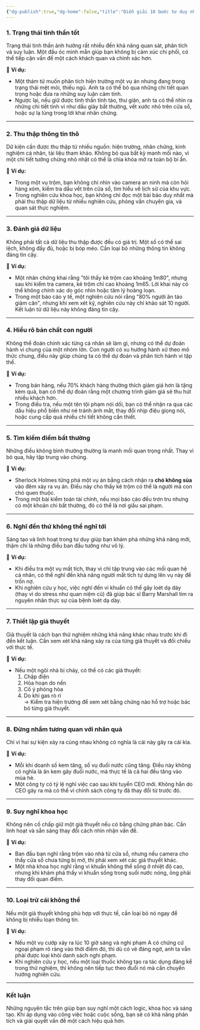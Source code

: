 ```yaml
---
{"dg-publish":true,"dg-home":false,"title":"Diễn giải 10 bước tư duy như Sherlock Holmes","date":"2025-02-16","tags":["book","books/tu-duy-nhu-sherlock-holmes","#dien-giai"],"dg-path":"Books/01 -  Tư duy như Sherlock Holmes/5a - Diễn giải 10 bước tư duy như Sherlock Holmes.md","permalink":"/books/01-tu-duy-nhu-sherlock-holmes/5a-dien-giai-10-buoc-tu-duy-nhu-sherlock-holmes/","dgPassFrontmatter":true,"updated":"2025-02-16T22:49:11.961+07:00"}
---
```


### **1. Trạng thái tinh thần tốt**

Trạng thái tinh thần ảnh hưởng rất nhiều đến khả năng quan sát, phân tích và suy luận. Một đầu óc minh mẫn giúp bạn không bị cảm xúc chi phối, có thể tiếp cận vấn đề một cách khách quan và chính xác hơn.

📌 **Ví dụ:**

- Một thám tử muốn phân tích hiện trường một vụ án nhưng đang trong trạng thái mệt mỏi, thiếu ngủ. Anh ta có thể bỏ qua những chi tiết quan trọng hoặc đưa ra những suy luận cảm tính.
- Ngược lại, nếu giữ được tinh thần tỉnh táo, thư giãn, anh ta có thể nhìn ra những chi tiết tinh vi như dấu giày bất thường, vết xước nhỏ trên cửa sổ, hoặc sự lạ lùng trong lời khai nhân chứng.

---

### **2. Thu thập thông tin thô**

Dữ kiện cần được thu thập từ nhiều nguồn: hiện trường, nhân chứng, kinh nghiệm cá nhân, tài liệu tham khảo. Không bỏ qua bất kỳ manh mối nào, vì một chi tiết tưởng chừng nhỏ nhặt có thể là chìa khóa mở ra toàn bộ bí ẩn.

📌 **Ví dụ:**

- Trong một vụ trộm, bạn không chỉ nhìn vào camera an ninh mà còn hỏi hàng xóm, kiểm tra dấu vết trên cửa sổ, tìm hiểu về lịch sử của khu vực.
- Trong nghiên cứu khoa học, bạn không chỉ đọc một bài báo duy nhất mà phải thu thập dữ liệu từ nhiều nghiên cứu, phỏng vấn chuyên gia, và quan sát thực nghiệm.

---

### **3. Đánh giá dữ liệu**

Không phải tất cả dữ liệu thu thập được đều có giá trị. Một số có thể sai lệch, không đầy đủ, hoặc bị bóp méo. Cần loại bỏ những thông tin không đáng tin cậy.

📌 **Ví dụ:**

- Một nhân chứng khai rằng "tôi thấy kẻ trộm cao khoảng 1m80", nhưng sau khi kiểm tra camera, kẻ trộm chỉ cao khoảng 1m65. Lời khai này có thể không chính xác do góc nhìn hoặc tâm lý hoảng loạn.
- Trong một báo cáo y tế, một nghiên cứu nói rằng "80% người ăn táo giảm cân", nhưng khi xem xét kỹ, nghiên cứu này chỉ khảo sát 10 người. Kết luận từ dữ liệu này không đáng tin cậy.

---

### **4. Hiểu rõ bản chất con người**

Không thể đoán chính xác từng cá nhân sẽ làm gì, nhưng có thể dự đoán hành vi chung của một nhóm lớn. Con người có xu hướng hành xử theo mô thức chung, điều này giúp chúng ta có thể dự đoán và phân tích hành vi tập thể.

📌 **Ví dụ:**

- Trong bán hàng, nếu 70% khách hàng thường thích giảm giá hơn là tặng kèm quà, bạn có thể dự đoán rằng một chương trình giảm giá sẽ thu hút nhiều khách hơn.
- Trong điều tra, nếu một tên tội phạm nói dối, bạn có thể nhận ra qua các dấu hiệu phổ biến như né tránh ánh mắt, thay đổi nhịp điệu giọng nói, hoặc cung cấp quá nhiều chi tiết không cần thiết.

---

### **5. Tìm kiếm điểm bất thường**

Những điều không bình thường thường là manh mối quan trọng nhất. Thay vì bỏ qua, hãy tập trung vào chúng.

📌 **Ví dụ:**

- Sherlock Holmes từng phá một vụ án bằng cách nhận ra **chó không sủa** vào đêm xảy ra vụ án. Điều này cho thấy kẻ trộm có thể là người mà con chó quen thuộc.
- Trong một bài kiểm toán tài chính, nếu mọi báo cáo đều trơn tru nhưng có một khoản chi bất thường, đó có thể là nơi giấu sai phạm.

---

### **6. Nghĩ đến thứ không thể nghĩ tới**

Sáng tạo và linh hoạt trong tư duy giúp bạn khám phá những khả năng mới, thậm chí là những điều ban đầu tưởng như vô lý.

📌 **Ví dụ:**

- Khi điều tra một vụ mất tích, thay vì chỉ tập trung vào các mối quan hệ cá nhân, có thể nghĩ đến khả năng người mất tích tự dựng lên vụ này để trốn nợ.
- Khi nghiên cứu y học, việc nghĩ đến vi khuẩn có thể gây loét dạ dày (thay vì do stress như quan niệm cũ) đã giúp bác sĩ Barry Marshall tìm ra nguyên nhân thực sự của bệnh loét dạ dày.

---

### **7. Thiết lập giả thuyết**

Giả thuyết là cách bạn thử nghiệm những khả năng khác nhau trước khi đi đến kết luận. Cần xem xét khả năng xảy ra của từng giả thuyết và đối chiếu với thực tế.

📌 **Ví dụ:**

- Nếu một ngôi nhà bị cháy, có thể có các giả thuyết:
    1. Chập điện
    2. Hỏa hoạn do nến
    3. Cố ý phóng hỏa
    4. Do khí gas rò rỉ  
        -> Kiểm tra hiện trường để xem xét bằng chứng nào hỗ trợ hoặc bác bỏ từng giả thuyết.

---

### **8. Đừng nhầm tương quan với nhân quả**

Chỉ vì hai sự kiện xảy ra cùng nhau không có nghĩa là cái này gây ra cái kia.

📌 **Ví dụ:**

- Mỗi khi doanh số kem tăng, số vụ đuối nước cũng tăng. Điều này không có nghĩa là ăn kem gây đuối nước, mà thực tế là cả hai đều tăng vào mùa hè.
- Một công ty có tỷ lệ nghỉ việc cao sau khi tuyển CEO mới. Không hẳn do CEO gây ra mà có thể vì chính sách công ty đã thay đổi từ trước đó.

---

### **9. Suy nghĩ khoa học**

Không nên cố chấp giữ một giả thuyết nếu có bằng chứng phản bác. Cần linh hoạt và sẵn sàng thay đổi cách nhìn nhận vấn đề.

📌 **Ví dụ:**

- Ban đầu bạn nghĩ rằng trộm vào nhà từ cửa sổ, nhưng nếu camera cho thấy cửa sổ chưa từng bị mở, thì phải xem xét các giả thuyết khác.
- Một nhà khoa học nghĩ rằng vi khuẩn không thể sống ở nhiệt độ cao, nhưng khi khám phá thấy vi khuẩn sống trong suối nước nóng, ông phải thay đổi quan điểm.

---

### **10. Loại trừ cái không thể**

Nếu một giả thuyết không phù hợp với thực tế, cần loại bỏ nó ngay để không bị nhiễu loạn thông tin.

📌 **Ví dụ:**

- Nếu một vụ cướp xảy ra lúc 10 giờ sáng và nghi phạm A có chứng cứ ngoại phạm rõ ràng vào thời điểm đó, thì dù có vẻ đáng ngờ, anh ta vẫn phải được loại khỏi danh sách nghi phạm.
- Khi nghiên cứu y học, nếu một loại thuốc không tạo ra tác dụng đáng kể trong thử nghiệm, thì không nên tiếp tục theo đuổi nó mà cần chuyển hướng nghiên cứu.

---

### **Kết luận**

Những nguyên tắc trên giúp bạn suy nghĩ một cách logic, khoa học và sáng tạo. Khi áp dụng vào công việc hoặc cuộc sống, bạn sẽ có khả năng phân tích và giải quyết vấn đề một cách hiệu quả hơn. 